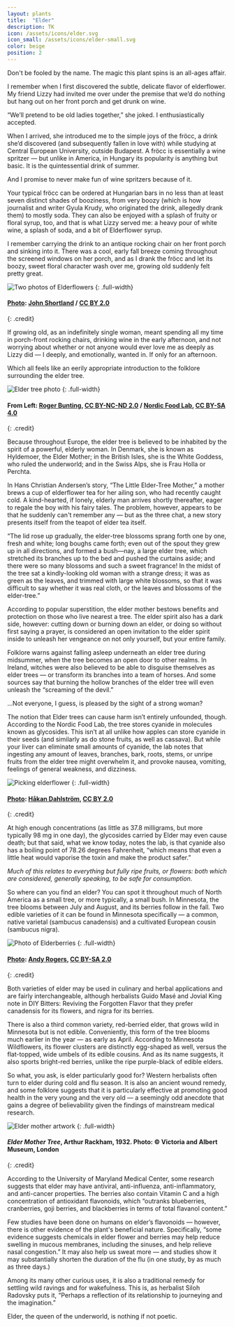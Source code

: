 ```yaml
---
layout: plants
title:  "Elder"
description: TK
icon: /assets/icons/elder.svg
icon_small: /assets/icons/elder-small.svg
color: beige
position: 2
---
```

Don't be fooled by the name. The magic this plant spins is an all-ages affair. 

I remember when I first discovered the subtle, delicate flavor of elderflower. My friend Lizzy had invited me over under the premise that we’d do nothing but hang out on her front porch and get drunk on wine. 

“We’ll pretend to be old ladies together,” she joked. I enthusiastically accepted. 

When I arrived, she introduced me to the simple joys of the fröcc, a drink she’d discovered (and subsequently fallen in love with) while studying at Central European University, outside Budapest. A fröcc is essentially a wine spritzer — but unlike in America, in Hungary its popularity is anything but basic. It is the quintessential drink of summer. 

And I promise to never make fun of wine spritzers because of it. 

Your typical fröcc can be ordered at Hungarian bars in no less than at least seven distinct shades of booziness, from very boozy (which is how journalist and writer Gyula Krudy, who originated the drink, allegedly drank them) to mostly soda. They can also be enjoyed with a splash of fruity or floral syrup, too, and that is what Lizzy served me: a heavy pour of white wine, a splash of soda, and a bit of Elderflower syrup. 

I remember carrying the drink to an antique rocking chair on her front porch and sinking into it. There was a cool, early fall breeze coming throughout the screened windows on her porch, and as I drank the fröcc and let its boozy, sweet floral character wash over me, growing old suddenly felt pretty great. 

![Two photos of Elderflowers](http://media.botanicromantic.com/8845443914_71902331af_o.jpg)
{: .full-width}
#### [Photo](https://www.flickr.com/photos/johnshortland/8845443914): [John Shortland](https://www.flickr.com/people/johnshortland/) / [CC BY 2.0](https://creativecommons.org/licenses/by/2.0)
{: .credit}

If growing old, as an indefinitely single woman, meant spending all my time in porch-front rocking chairs, drinking wine in the early afternoon, and not worrying about whether or not anyone would ever love me as deeply as Lizzy did — I deeply, and emotionally, wanted in. If only for an afternoon.

Which all feels like an eerily appropriate introduction to the folklore surrounding the elder tree. 

![Elder tree photo](http://media.botanicromantic.com/Elder-1-100.jpg)
{: .full-width}
#### From Left: [Roger Bunting](https://flic.kr/p/nRC8Qr), [CC BY-NC-ND 2.0](https://creativecommons.org/licenses/by-nc-nd/2.0/) / [Nordic Food Lab](http://nordicfoodlab.org/blog/2013/6/an-older-elder), [CC BY-SA 4.0](https://creativecommons.org/licenses/by-sa/4.0/)
{: .credit}

Because throughout Europe, the elder tree is believed to be inhabited by the spirit of a powerful, elderly woman. In Denmark, she is known as Hyldemoer, the Elder Mother; in the British Isles, she is the White Goddess, who ruled the underworld; and in the Swiss Alps, she is Frau Holla or Perchta.

In Hans Christian Andersen’s story, “The Little Elder-Tree Mother,” a mother brews a cup of elderflower tea for her ailing son, who had recently caught cold. A kind-hearted, if lonely, elderly man arrives shortly thereafter, eager to regale the boy with his fairy tales. The problem, however, appears to be that he suddenly can't remember any — but as the three chat, a new story presents itself from the teapot of elder tea itself. 

“The lid rose up gradually, the elder-tree blossoms sprang forth one by one, fresh and white; long boughs came forth; even out of the spout they grew up in all directions, and formed a bush—nay, a large elder tree, which stretched its branches up to the bed and pushed the curtains aside; and there were so many blossoms and such a sweet fragrance! In the midst of the tree sat a kindly-looking old woman with a strange dress; it was as green as the leaves, and trimmed with large white blossoms, so that it was difficult to say whether it was real cloth, or the leaves and blossoms of the elder-tree.”

According to popular superstition, the elder mother bestows benefits and protection on those who live nearest a tree. The elder spirit also has a dark side, however: cutting down or burning down an elder, or doing so without first saying a prayer, is considered an open invitation to the elder spirit inside to unleash her vengeance on not only yourself, but your entire family.

Folklore warns against falling asleep underneath an elder tree during midsummer, when the tree becomes an open door to other realms. In Ireland, witches were also believed to be able to disguise themselves as elder trees — or transform its branches into a team of horses. And some sources say that burning the hollow branches of the elder tree will even unleash the “screaming of the devil.” 

...Not everyone, I guess, is pleased by the sight of a strong woman?  

The notion that Elder trees can cause harm isn’t entirely unfounded, though. According to the Nordic Food Lab, the tree stores cyanide in molecules known as glycosides. This isn’t at all unlike how apples can store cyanide in their seeds (and similarly as do stone fruits, as well as cassava). But while your liver can eliminate small amounts of cyanide, the lab notes that ingesting any amount of leaves, branches, bark, roots, stems, or unripe fruits from the elder tree might overwhelm it, and provoke nausea, vomiting, feelings of general weakness, and dizziness. 

![Picking elderflower](http://media.botanicromantic.com/4783002036_6157b5f8c5_o.jpg)
{: .full-width}
#### [Photo](https://www.flickr.com/photos/dahlstroms/4783002036): [Håkan Dahlström](https://www.flickr.com/people/dahlstroms/), [CC BY 2.0](https://creativecommons.org/licenses/by/2.0)
{: .credit}

At high enough concentrations (as little as 37.8 milligrams, but more typically 98 mg in one day), the glycosides carried by Elder may even cause death; but that said, what we know today, notes the lab, is that cyanide also has a boiling point of 78.26 degrees Fahrenheit, “which means that even a little heat would vaporise the toxin and make the product safer.”

_Much of this relates to everything but fully ripe fruits, or flowers: both which are considered, generally speaking, to be safe for consumption._  

So where can you find an elder? You can spot it throughout much of North America as a small tree, or more typically, a small bush. In Minnesota, the tree blooms between July and August, and its berries follow in the fall. Two edible varieties of it can be found in Minnesota specifically — a common, native varietal (sambucus canadensis) and a cultivated European cousin (sambucus nigra).

![Photo of Elderberries](http://media.botanicromantic.com/9937369114_9419f66793_o.jpg)
{: .full-width}
#### [Photo](https://flic.kr/p/g98BCf): [Andy Rogers](https://www.flickr.com/photos/cobaltfish/), [CC BY-SA 2.0](https://creativecommons.org/licenses/by-sa/2.0/) 
{: .credit}

Both varieties of elder may be used in culinary and herbal applications and are fairly interchangeable, although herbalists Guido Masé and Jovial King note in DIY Bitters: Reviving the Forgotten Flavor that they prefer canadensis for its flowers, and nigra for its berries.

There is also a third common variety, red-berried elder, that grows wild in Minnesota but is not edible. Conveniently, this form of the tree blooms much earlier in the year — as early as April. According to Minnesota Wildflowers, its flower clusters are distinctly egg-shaped as well, versus the flat-topped, wide umbels of its edible cousins. And as its name suggests, it also sports bright-red berries, unlike the ripe purple-black of edible elders. 

So what, you ask, is elder particularly good for? Western herbalists often turn to elder during cold and flu season. It is also an ancient wound remedy, and some folklore suggests that it is particularly effective at promoting good health in the very young and the very old — a seemingly odd anecdote that gains a degree of believability given the findings of mainstream medical research. 

![Elder mother artwork](http://media.botanicromantic.com/2006AU7973_jpg_l.jpg)
{: .full-width}
#### _Elder Mother Tree_, Arthur Rackham, 1932. Photo: © Victoria and Albert Museum, London
{: .credit}

According to the University of Maryland Medical Center, some research suggests that elder may have antiviral, anti-influenza, anti-inflammatory, and anti-cancer properties. The berries also contain Vitamin C and a high concentration of antioxidant flavonoids, which “outranks blueberries, cranberries, goji berries, and blackberries in terms of total flavanol content.”

Few studies have been done on humans on elder’s flavonoids — however, there is other evidence of the plant's beneficial nature. Specifically, “some evidence suggests chemicals in elder flower and berries may help reduce swelling in mucous membranes, including the sinuses, and help relieve nasal congestion.” It may also help us sweat more — and studies show it may substantially shorten the duration of the flu (in one study, by as much as three days.)

Among its many other curious uses, it is also a traditional remedy for settling wild ravings and for wakefulness. This is, as herbalist Siloh Radovsky puts it, “Perhaps a reflection of its relationship to journeying and the imagination.”

Elder, the queen of the underworld, is nothing if not poetic. 
